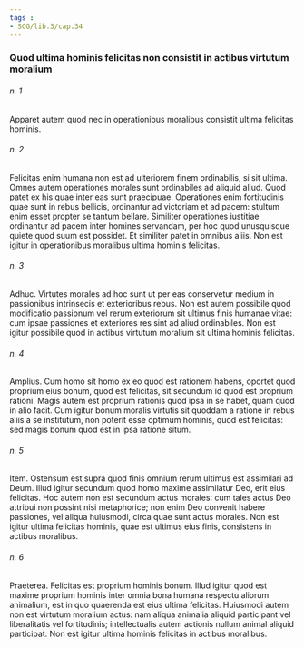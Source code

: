 ```yaml
---
tags : 
- SCG/lib.3/cap.34
---
```


### Quod ultima hominis felicitas non consistit in actibus virtutum moralium

###### n. 1
Apparet autem quod nec in operationibus moralibus consistit ultima felicitas hominis.

###### n. 2
Felicitas enim humana non est ad ulteriorem finem ordinabilis, si sit ultima. Omnes autem operationes morales sunt ordinabiles ad aliquid aliud. Quod patet ex his quae inter eas sunt praecipuae. Operationes enim fortitudinis quae sunt in rebus bellicis, ordinantur ad victoriam et ad pacem: stultum enim esset propter se tantum bellare. Similiter operationes iustitiae ordinantur ad pacem inter homines servandam, per hoc quod unusquisque quiete quod suum est possidet. Et similiter patet in omnibus aliis. Non est igitur in operationibus moralibus ultima hominis felicitas.

###### n. 3
Adhuc. Virtutes morales ad hoc sunt ut per eas conservetur medium in passionibus intrinsecis et exterioribus rebus. Non est autem possibile quod modificatio passionum vel rerum exteriorum sit ultimus finis humanae vitae: cum ipsae passiones et exteriores res sint ad aliud ordinabiles. Non est igitur possibile quod in actibus virtutum moralium sit ultima hominis felicitas.

###### n. 4
Amplius. Cum homo sit homo ex eo quod est rationem habens, oportet quod proprium eius bonum, quod est felicitas, sit secundum id quod est proprium rationi. Magis autem est proprium rationis quod ipsa in se habet, quam quod in alio facit. Cum igitur bonum moralis virtutis sit quoddam a ratione in rebus aliis a se institutum, non poterit esse optimum hominis, quod est felicitas: sed magis bonum quod est in ipsa ratione situm.

###### n. 5
Item. Ostensum est supra quod finis omnium rerum ultimus est assimilari ad Deum. Illud igitur secundum quod homo maxime assimilatur Deo, erit eius felicitas. Hoc autem non est secundum actus morales: cum tales actus Deo attribui non possint nisi metaphorice; non enim Deo convenit habere passiones, vel aliqua huiusmodi, circa quae sunt actus morales. Non est igitur ultima felicitas hominis, quae est ultimus eius finis, consistens in actibus moralibus.

###### n. 6
Praeterea. Felicitas est proprium hominis bonum. Illud igitur quod est maxime proprium hominis inter omnia bona humana respectu aliorum animalium, est in quo quaerenda est eius ultima felicitas. Huiusmodi autem non est virtutum moralium actus: nam aliqua animalia aliquid participant vel liberalitatis vel fortitudinis; intellectualis autem actionis nullum animal aliquid participat. Non est igitur ultima hominis felicitas in actibus moralibus.

